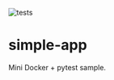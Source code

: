 ![tests](https://github.com/elena-bio/simple-app/actions/workflows/tests.yml/badge.svg)

# simple-app

Mini Docker + pytest sample.

